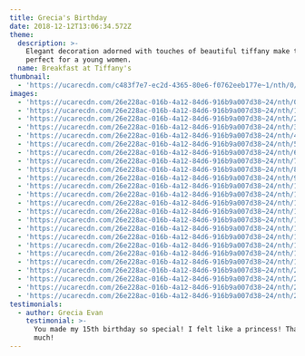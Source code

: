 ```yaml
---
title: Grecia's Birthday
date: 2018-12-12T13:06:34.572Z
theme:
  description: >-
    Elegant decoration adorned with touches of beautiful tiffany make this theme
    perfect for a young women.
  name: Breakfast at Tiffany's
thumbnail:
  - 'https://ucarecdn.com/c483f7e7-ec2d-4365-80e6-f0762eeb177e~1/nth/0/'
images:
  - 'https://ucarecdn.com/26e228ac-016b-4a12-84d6-916b9a007d38~24/nth/0/'
  - 'https://ucarecdn.com/26e228ac-016b-4a12-84d6-916b9a007d38~24/nth/1/'
  - 'https://ucarecdn.com/26e228ac-016b-4a12-84d6-916b9a007d38~24/nth/2/'
  - 'https://ucarecdn.com/26e228ac-016b-4a12-84d6-916b9a007d38~24/nth/3/'
  - 'https://ucarecdn.com/26e228ac-016b-4a12-84d6-916b9a007d38~24/nth/4/'
  - 'https://ucarecdn.com/26e228ac-016b-4a12-84d6-916b9a007d38~24/nth/5/'
  - 'https://ucarecdn.com/26e228ac-016b-4a12-84d6-916b9a007d38~24/nth/6/'
  - 'https://ucarecdn.com/26e228ac-016b-4a12-84d6-916b9a007d38~24/nth/7/'
  - 'https://ucarecdn.com/26e228ac-016b-4a12-84d6-916b9a007d38~24/nth/8/'
  - 'https://ucarecdn.com/26e228ac-016b-4a12-84d6-916b9a007d38~24/nth/9/'
  - 'https://ucarecdn.com/26e228ac-016b-4a12-84d6-916b9a007d38~24/nth/10/'
  - 'https://ucarecdn.com/26e228ac-016b-4a12-84d6-916b9a007d38~24/nth/11/'
  - 'https://ucarecdn.com/26e228ac-016b-4a12-84d6-916b9a007d38~24/nth/12/'
  - 'https://ucarecdn.com/26e228ac-016b-4a12-84d6-916b9a007d38~24/nth/13/'
  - 'https://ucarecdn.com/26e228ac-016b-4a12-84d6-916b9a007d38~24/nth/14/'
  - 'https://ucarecdn.com/26e228ac-016b-4a12-84d6-916b9a007d38~24/nth/15/'
  - 'https://ucarecdn.com/26e228ac-016b-4a12-84d6-916b9a007d38~24/nth/16/'
  - 'https://ucarecdn.com/26e228ac-016b-4a12-84d6-916b9a007d38~24/nth/17/'
  - 'https://ucarecdn.com/26e228ac-016b-4a12-84d6-916b9a007d38~24/nth/18/'
  - 'https://ucarecdn.com/26e228ac-016b-4a12-84d6-916b9a007d38~24/nth/19/'
  - 'https://ucarecdn.com/26e228ac-016b-4a12-84d6-916b9a007d38~24/nth/20/'
  - 'https://ucarecdn.com/26e228ac-016b-4a12-84d6-916b9a007d38~24/nth/21/'
  - 'https://ucarecdn.com/26e228ac-016b-4a12-84d6-916b9a007d38~24/nth/22/'
  - 'https://ucarecdn.com/26e228ac-016b-4a12-84d6-916b9a007d38~24/nth/23/'
testimonials:
  - author: Grecia Evan
    testimonial: >-
      You made my 15th birthday so special! I felt like a princess! Thank you so
      much!
---
```


